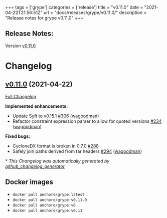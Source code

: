 +++
tags = ['grype']
categories = ['release']
title = "v0.11.0"
date = "2021-04-22T21:56:51Z"
url = "docs/releases/grype/v0.11.0/"
description = "Release notes for grype v0.11.0"
+++

## Release Notes:
Version [v0.11.0](https://github.com/anchore/grype/releases/tag/v0.11.0)

# Changelog

## [v0.11.0](https://github.com/anchore/grype/tree/v0.11.0) (2021-04-22)

[Full Changelog](https://github.com/anchore/grype/compare/v0.10.2...v0.11.0)

**Implemented enhancements:**

- Update Syft to v0.15.1 [\#306](https://github.com/anchore/grype/pull/306) ([wagoodman](https://github.com/wagoodman))
- Refactor constraint expression parser to allow for quoted versions [\#234](https://github.com/anchore/grype/pull/234) ([wagoodman](https://github.com/wagoodman))

**Fixed bugs:**

- CycloneDX format is broken in 0.7.0 [\#288](https://github.com/anchore/grype/issues/288)
- Safely join paths derived from tar headers [\#294](https://github.com/anchore/grype/pull/294) ([wagoodman](https://github.com/wagoodman))


\* *This Changelog was automatically generated by [github_changelog_generator](https://github.com/github-changelog-generator/github-changelog-generator)*


## Docker images

- `docker pull anchore/grype:latest`
- `docker pull anchore/grype:v0.11.0`
- `docker pull anchore/grype:v0`
- `docker pull anchore/grype:v0.11`
